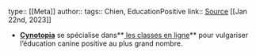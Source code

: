 type:: [[Meta]]
author:: 
tags:: Chien, EducationPositive
link:: [Source](https://www.cynotopia.fr/)
[[Jan 22nd, 2023]]

- [**Cynotopia**](https://www.cynotopia.fr/) se spécialise dans**[ les classes en ligne](https://www.cynotopia.online)** pour vulgariser l’éducation canine positive au plus grand nombre.